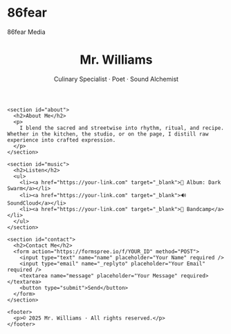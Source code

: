 # 86fear
86fear Media
<!DOCTYPE html>
<html lang="en">
<head>
  <meta charset="UTF-8" />
  <meta name="viewport" content="width=device-width, initial-scale=1.0"/>
  <title>Mr. Williams – Portfolio</title>
  <link rel="stylesheet" href="styles.css" />
</head>
<body>
  <div class="container">
    <header>
      <h1>Mr. Williams</h1>
      <p class="tagline">Culinary Specialist · Poet · Sound Alchemist</p>
    </header>

    <section id="about">
      <h2>About Me</h2>
      <p>
        I blend the sacred and streetwise into rhythm, ritual, and recipe. Whether in the kitchen, the studio, or on the page, I distill raw experience into crafted expression.
      </p>
    </section>

    <section id="music">
      <h2>Listen</h2>
      <ul>
        <li><a href="https://your-link.com" target="_blank">🎵 Album: Dark Swarm</a></li>
        <li><a href="https://your-link.com" target="_blank">🔊 SoundCloud</a></li>
        <li><a href="https://your-link.com" target="_blank">📀 Bandcamp</a></li>
      </ul>
    </section>

    <section id="contact">
      <h2>Contact Me</h2>
      <form action="https://formspree.io/f/YOUR_ID" method="POST">
        <input type="text" name="name" placeholder="Your Name" required />
        <input type="email" name="_replyto" placeholder="Your Email" required />
        <textarea name="message" placeholder="Your Message" required></textarea>
        <button type="submit">Send</button>
      </form>
    </section>

    <footer>
      <p>© 2025 Mr. Williams · All rights reserved.</p>
    </footer>
  </div>
</body>
</html>
